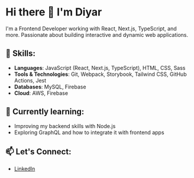 # Hi there 👋 I'm Diyar

I'm a Frontend Developer working with React, Next.js, TypeScript, and more. Passionate about building interactive and dynamic web applications.

## 🔧 Skills:
- **Languages**: JavaScript (React, Next.js, TypeScript), HTML, CSS, Sass
- **Tools & Technologies**: Git, Webpack, Storybook, Tailwind CSS, GitHub Actions, Jest
- **Databases**: MySQL, Firebase
- **Cloud**: AWS, Firebase

## 🌱 Currently learning:
- Improving my backend skills with Node.js
- Exploring GraphQL and how to integrate it with frontend apps

## 📫 Let's Connect:
- [LinkedIn](https://www.linkedin.com/in/diyar-hussein/)

